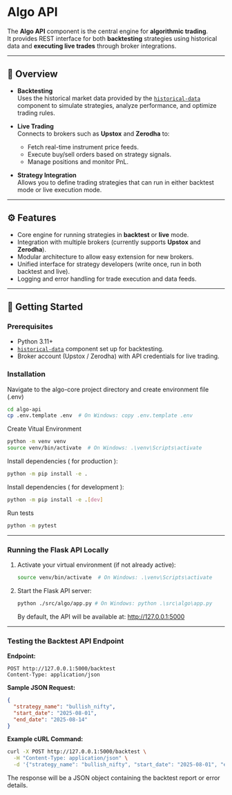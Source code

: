 # Algo API

The **Algo API** component is the central engine for **algorithmic trading**.  
It provides REST interface for both **backtesting** strategies using historical data and **executing live trades** through broker integrations.

---

## 📌 Overview

- **Backtesting**  
  Uses the historical market data provided by the [`historical-data`](../historical_data/README.md) component to simulate strategies, analyze performance, and optimize trading rules.

- **Live Trading**  
  Connects to brokers such as **Upstox** and **Zerodha** to:
  - Fetch real-time instrument price feeds.
  - Execute buy/sell orders based on strategy signals.
  - Manage positions and monitor PnL.

- **Strategy Integration**  
  Allows you to define trading strategies that can run in either backtest mode or live execution mode.

---

## ⚙️ Features

- Core engine for running strategies in **backtest** or **live** mode.
- Integration with multiple brokers (currently supports **Upstox** and **Zerodha**).
- Modular architecture to allow easy extension for new brokers.
- Unified interface for strategy developers (write once, run in both backtest and live).
- Logging and error handling for trade execution and data feeds.

---

## 🚀 Getting Started

### Prerequisites
- Python 3.11+  
- [`historical-data`](../historical_data/README.md) component set up for backtesting.  
- Broker account (Upstox / Zerodha) with API credentials for live trading.

### Installation

Navigate to the algo-core project directory and create environment file (.env)  

```bash
cd algo-api
cp .env.template .env  # On Windows: copy .env.template .env
```

Create Vitual Environment
```bash
python -m venv venv
source venv/bin/activate  # On Windows: .\venv\Scripts\activate
```

Install dependencies ( for production ):  

```bash
python -m pip install -e .   
```

Install dependencies ( for development ):  

```bash
python -m pip install -e .[dev]   
```

Run tests

```bash
python -m pytest
```


---

### Running the Flask API Locally

1. Activate your virtual environment (if not already active):

   ```bash
   source venv/bin/activate  # On Windows: .\venv\Scripts\activate
   ```

2. Start the Flask API server:

   ```bash
   python ./src/algo/app.py # On Windows: python .\src\algo\app.py
   ```
   By default, the API will be available at: http://127.0.0.1:5000

---

### Testing the Backtest API Endpoint

**Endpoint:**

```
POST http://127.0.0.1:5000/backtest
Content-Type: application/json
```

**Sample JSON Request:**

```json
{
  "strategy_name": "bullish_nifty",
  "start_date": "2025-08-01",
  "end_date": "2025-08-14"
}
```

**Example cURL Command:**

```bash
curl -X POST http://127.0.0.1:5000/backtest \
  -H "Content-Type: application/json" \
  -d '{"strategy_name": "bullish_nifty", "start_date": "2025-08-01", "end_date": "2025-08-14"}'
```

The response will be a JSON object containing the backtest report or error details.
